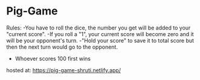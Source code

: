 # Pig-Game

Rules:
-You have to roll the dice, the number you get will be added to your "current score". 
-If you roll a "1", your current score will become zero and it will be your opponent's turn. 
-"Hold your score" to save it to total score but then the next turn would go to the opponent. 
- Whoever scores 100 first wins

hosted at: https://pig-game-shruti.netlify.app/
